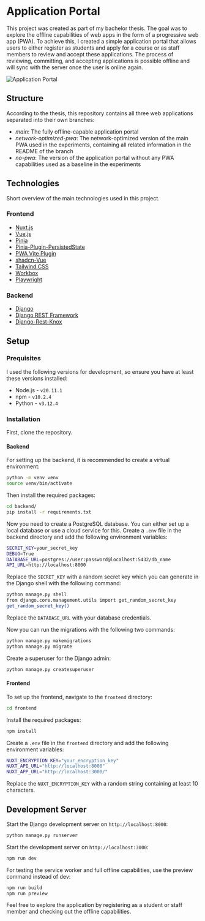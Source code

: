 # Application Portal

This project was created as part of my bachelor thesis. The goal was to explore the offline capabilities of web apps in the form of a progressive web app (PWA). To achieve this, I
created a simple application portal that allows users to either register as students and apply for a course or as staff members to review and accept these applications. The process
of reviewing, committing, and accepting applications is possible offline and will sync with the server once the user is online again.

![Application Portal](/frontend/public/img/screenshots_mockup.png)

## Structure

According to the thesis, this repository contains all three web applications separated into their own branches:

- *main*: The fully offline-capable application portal
- *network-optimized-pwa*: The network-optimized version of the main PWA used in the experiments, containing all related information in the README of the branch
- *no-pwa*: The version of the application portal without any PWA capabilities used as a baseline in the experiments

## Technologies

Short overview of the main technologies used in this project.

### Frontend

- [Nuxt.js](https://nuxtjs.org/)
- [Vue.js](https://vuejs.org/)
- [Pinia](https://pinia.esm.dev/)
- [Pinia-Plugin-PersistedState](https://prazdevs.github.io/pinia-plugin-persistedstate/)
- [PWA Vite Plugin](https://vite-pwa-org.netlify.app/)
- [shadcn-Vue](https://shadcn-vue.com/)
- [Tailwind CSS](https://tailwindcss.com/)
- [Workbox](https://developers.google.com/web/tools/workbox)
- [Playwright](https://playwright.dev/)

### Backend

- [Django](https://www.djangoproject.com/)
- [Django REST Framework](https://www.django-rest-framework.org/)
- [Django-Rest-Knox](https://github.com/jazzband/django-rest-knox)

## Setup

### Prequisites

I used the following versions for development, so ensure you have at least these versions installed:

- Node.js - `v20.11.1`
- npm - `v10.2.4`
- Python - `v3.12.4`

### Installation

First, clone the repository.

#### Backend

For setting up the backend, it is recommended to create a virtual environment:

```bash
python -m venv venv
source venv/bin/activate
```

Then install the required packages:

```bash
cd backend/
pip install -r requirements.txt
```

Now you need to create a PostgreSQL database. You can either set up a local database or use a cloud service for this.
Create a `.env` file in the backend directory and add the following environment variables:

```bash
SECRET_KEY=your_secret_key
DEBUG=True
DATABASE_URL=postgres://user:password@localhost:5432/db_name
API_URL=http://localhost:8000
```

Replace the `SECRET_KEY` with a random secret key which you can generate in the Django shell with the following command:

```bash
python manage.py shell
from django.core.management.utils import get_random_secret_key  
get_random_secret_key()
```

Replace the `DATABASE_URL` with your database credentials.

Now you can run the migrations with the following two commands:

```bash
python manage.py makemigrations
python manage.py migrate
```

Create a superuser for the Django admin:

```bash
python manage.py createsuperuser
```

#### Frontend

To set up the frontend, navigate to the `frontend` directory:

```bash
cd frontend
```

Install the required packages:

```bash
npm install
```

Create a `.env` file in the `frontend` directory and add the following environment variables:

```bash
NUXT_ENCRYPTION_KEY="your_encryption_key"
NUXT_API_URL="http://localhost:8000"
NUXT_APP_URL="http://localhost:3000/"
```

Replace the `NUXT_ENCRYPTION_KEY` with a random string containing at least 10 characters.

## Development Server

Start the Django development server on `http://localhost:8000`:

```bash
python manage.py runserver
```

Start the development server on `http://localhost:3000`:

```bash
npm run dev
```

For testing the service worker and full offline capabilities, use the preview command instead of dev:

```bash
npm run build
npm run preview
```

Feel free to explore the application by registering as a student or staff member and checking out the offline capabilities.
